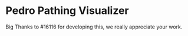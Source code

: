 # Pedro Pathing Visualizer

Big Thanks to #16116 for developing this, we really appreciate your work.

